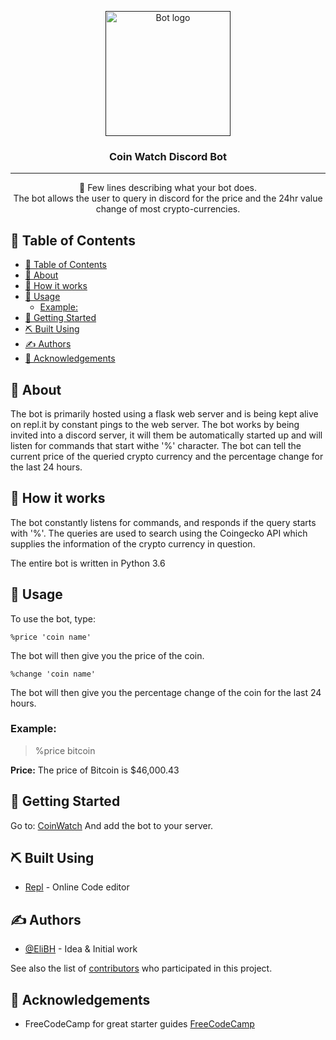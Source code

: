 <p align="center">
  <a href="" rel="noopener">
 <img width=200px height=200px src="https://i.imgur.com/FxL5qM0.jpg" alt="Bot logo"></a>
</p>

<h3 align="center">Coin Watch Discord Bot</h3>


---

<p align="center"> 🤖 Few lines describing what your bot does.
    <br> 
    The bot allows the user to query in discord for the price and the 24hr value change of most crypto-currencies. 
</p>

## 📝 Table of Contents

- [📝 Table of Contents](#-table-of-contents)
- [🧐 About <a name = "about"></a>](#-about-)
- [💭 How it works <a name = "working"></a>](#-how-it-works-)
- [🎈 Usage <a name = "usage"></a>](#-usage-)
  - [Example:](#example)
- [🏁 Getting Started <a name = "getting_started"></a>](#-getting-started-)
- [⛏️ Built Using <a name = "built_using"></a>](#️-built-using-)
- [✍️ Authors <a name = "authors"></a>](#️-authors-)
- [🎉 Acknowledgements <a name = "acknowledgement"></a>](#-acknowledgements-)

## 🧐 About <a name = "about"></a>

The bot is primarily hosted using a flask web server and is being kept alive on repl.it by constant pings to the web server. 
The bot works by being invited into a discord server, it will them be automatically started up and will listen for commands that start
withe '%' character. The bot can tell the current price of the queried crypto currency and the percentage change for the last 24 hours. 


## 💭 How it works <a name = "working"></a>

The bot constantly listens for commands, and responds if the query starts with '%'. 
The queries are used to search using the Coingecko API which supplies the information of the crypto currency in question. 

The entire bot is written in Python 3.6

## 🎈 Usage <a name = "usage"></a>

To use the bot, type:

```
%price 'coin name'
```
The bot will then give you the price of the coin.

```
%change 'coin name'
```

The bot will then give you the percentage change of the coin for the last 24 hours.

### Example:

> %price bitcoin

**Price:**
The price of Bitcoin is $46,000.43


## 🏁 Getting Started <a name = "getting_started"></a>

Go to: [CoinWatch](https://discord.com/api/oauth2/authorize?client_id=808737231081701436&permissions=519232&scope=bot)
And add the bot to your server.


## ⛏️ Built Using <a name = "built_using"></a>

- [Repl](https://www.Repl.it/) - Online Code editor

## ✍️ Authors <a name = "authors"></a>

- [@EliBH](https://github.com/Eli-BH) - Idea & Initial work

See also the list of [contributors](https://github.com/kylelobo/The-Documentation-Compendium/contributors) who participated in this project.

## 🎉 Acknowledgements <a name = "acknowledgement"></a>

- FreeCodeCamp for great starter guides [FreeCodeCamp](https://www.freecodecamp.org/)